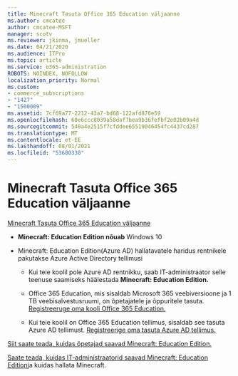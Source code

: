 ```yaml
---
title: Minecraft Tasuta Office 365 Education väljaanne
ms.author: cmcatee
author: cmcatee-MSFT
manager: scotv
ms.reviewer: jkinma, jmueller
ms.date: 04/21/2020
ms.audience: ITPro
ms.topic: article
ms.service: o365-administration
ROBOTS: NOINDEX, NOFOLLOW
localization_priority: Normal
ms.custom:
- commerce_subscriptions
- "1427"
- "1500009"
ms.assetid: 7cf69a77-2212-43a7-bd68-122afd876e59
ms.openlocfilehash: 60e6ccc8039a58daf7bea9b36fefbf2e02b09a4d
ms.sourcegitcommit: 540a4e2515f7cfddee65519046454fc4437cd287
ms.translationtype: MT
ms.contentlocale: et-EE
ms.lasthandoff: 08/01/2021
ms.locfileid: "53680330"
---
```

# <a name="minecraft-edition-with-office-365-education-for-free"></a>Minecraft Tasuta Office 365 Education väljaanne

[Minecraft Tasuta Office 365 Education väljaanne](https://docs.microsoft.com/education/windows/get-minecraft-for-education)
  
- **Minecraft: Education Edition nõuab** Windows 10

- Minecraft: Education Edition(Azure AD) hallatavatele haridus rentnikele pakutakse Azure Active Directory tellimusi 

  - Kui teie koolil pole Azure AD [](https://docs.microsoft.com/education/windows/school-get-minecraft) rentnikku, saab IT-administraator selle teenuse saamiseks häälestada **Minecraft: Education Edition.**

  - Office 365 Education, mis sisaldab Microsoft 365 veebiversioone ja 1 TB veebisalvestusruumi, on õpetajatele ja õppuritele tasuta. [Registreeruge oma kooli Office 365 Education.](https://www.microsoft.com/education/products/office)

  - Kui teie koolil on Office 365 Education tellimus, sisaldab see tasuta Azure AD tellimust. [Registreerige oma tasuta Azure AD tellimus.](https://msdn.microsoft.com/library/windows/hardware/mt703369%28v=vs.85%29.aspx)

[Siit saate teada, kuidas õpetajad saavad Minecraft: Education Edition.](https://docs.microsoft.com/education/windows/teacher-get-minecraft)
  
[Saate teada, kuidas IT-administraatorid saavad Minecraft: Education Edition](https://docs.microsoft.com/education/windows/school-get-minecraft)ja kuidas hallata Minecraft.
